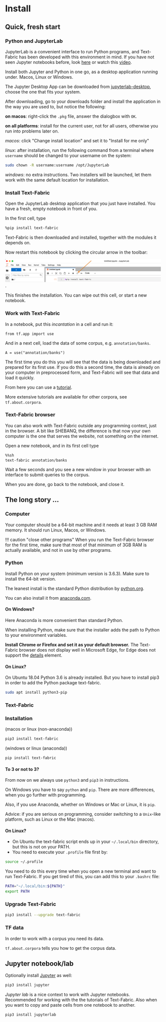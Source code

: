 # Install

## Quick, fresh start

### Python and JupyterLab

JupyterLab is a convenient interface to run Python programs, and Text-Fabric has
been developed with this environment in mind.
If you have not seen Jupyter notebooks before, look
[here](https://jupyterlab.readthedocs.io/en/latest/getting_started/overview.html)
or watch this
[video](https://www.youtube.com/watch?v=DKiI6NfSIe8).

Install both Jupyter and Python in one go, as a desktop application running under.
Macos, Linux or Windows.

The Jupyter Desktop App can be downloaded from
[jupyterlab-desktop](https://github.com/jupyterlab/jupyterlab-desktop),
choose the one that fits your system.

After downloading, go to your downloads folder and install the application in the way
you are used to, but notice the following:

**on macos**: right-click the `.pkg` file, answer the dialogbox with `OK`. 

**on all platforms**: install for the current user, not for all users, otherwise
you run into problems later on.

*macos*: click "Change install location" and set it to "Install for me only"

*linux*: after installation, run the following command from a terminal where `username` should be changed
to your username on the system:

``` sh
sudo chown -R username:username /opt/JupyterLab
```

*windows*: no extra instructions. Two installers will be launched, let them work with the same default
location for installation.

### Install Text-Fabric

Open the JupyterLab desktop application that you just have installed.
You have a fresh, empty notebook in front of you.

In the first cell, type

``` sh
%pip install text-fabric
```

Text-Fabric is then downloaded and installed,
together with the modules it depends on.

Now restart this notebook by clicking the circular arrow in the toolbar:

![restart](../images/restartkernel.png).

This finishes the installation.
You can wipe out this cell, or start a new notebook.

### Work with Text-Fabric

In a notebook, put this *incantation* in a cell and run it:

```
from tf.app import use
```

And in a next cell, load the data of some corpus, e.g. `annotation/banks`.


```
A = use("annotation/banks")
```

The first time you do this you will see that the data is being downloaded and prepared for its first use.
If you do this a second time, the data is already on your computer in preprocessed form, and Text-Fabric
will see that data and load it quickly.

From here you can use a
[tutorial](https://nbviewer.org/github/annotation/banks/blob/master/tutorial/use.ipynb).

More extensive tutorials are available for other corpora, see `tf.about.corpora`.

### Text-Fabric browser

You can also work with Text-Fabric outside any programming context, just in the browser.
A bit like SHEBANQ, the difference is that now your own computer is the one
that serves the website, not something on the internet.

Open a new notebook, and in its first cell type

```
%%sh
text-fabric annotation/banks
```

Wait a few seconds and you see a new window in your browser
with an interface to submit queries to the corpus.

When you are done, go back to the notebook, and close it.

## The long story ...

### Computer

Your computer should be a 64-bit machine and it needs at least 3 GB RAM memory.
It should run Linux, Macos, or Windows.

!!! caution "close other programs"
    When you run the Text-Fabric browser for the first time,
    make sure that most of that minimum of 3GB RAM is actually available,
    and not in use by other programs.

### Python

Install Python on your system (minimum version is 3.6.3).
Make sure to install the 64-bit version.

The leanest install is the standard Python distribution by [python.org](https://www.python.org/downloads/).

You can also install it from [anaconda.com](https://www.anaconda.com/download).

#### On Windows?

Here Anaconda is more convenient than standard Python. 

When installing Python, make sure that the installer adds the path to Python
to your environment variables.

**Install Chrome or Firefox and set it as your default browser.**
The Text-Fabric browser does not display well in Microsoft Edge,
for Edge does not support the
[details](https://developer.mozilla.org/en-US/docs/Web/HTML/Element/details)
element.

#### On Linux?

On Ubuntu 18.04 Python 3.6 is already installed.
But you have to install pip3 in order to add the Python package text-fabric.

```sh
sudo apt install python3-pip
```

### Text-Fabric

### Installation

(macos or linux (non-anaconda))

```sh
pip3 install text-fabric
```

(windows or linux (anaconda))

```sh
pip install text-fabric
```

#### To 3 or not to 3?

From now on we always use `python3` and `pip3` in instructions.

On Windows you have to say `python` and `pip`.
There are more differences, when you go further with programming.

Also, if you use Anaconda, whether on Windows or Mac or Linux, it is `pip`.

Advice: if you are serious on programming, consider switching to a `Unix`-like
platform, such as Linux or the Mac (macos).

#### On Linux?

* On Ubuntu the text-fabric script ends up in your `~/.local/bin` directory,
  but this is not on your PATH.
* You need to execute your `.profile` file first by:

```sh
source ~/.profile
```

You need to do this every time when you open a new terminal and
want to run Text-Fabric.
If you get tired of this, you can add this to your `.bashrc` file:

```sh
PATH="~/.local/bin:${PATH}"
export PATH
```
    
### Upgrade Text-Fabric

```sh
pip3 install --upgrade text-fabric
```

### TF data

In order to work with a corpus you need its data.

`tf.about.corpora` tells you how to get the corpus data.

## Jupyter notebook/lab

Optionally install [Jupyter](https://jupyter.org) as well:

```sh
pip3 install jupyter
```

*Jupyter lab* is a nice context to work with Jupyter notebooks.
Recommended for working with the
the tutorials of Text-Fabric.
Also when you want to copy and paste cells from one notebook
to another.

```sh
pip3 install jupyterlab
```

